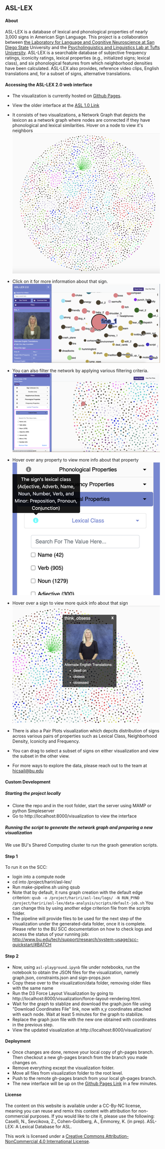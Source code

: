 ## ASL-LEX

#### About
ASL-LEX is a database of lexical and phonological properties of nearly 3,000 signs in American Sign Language. This project is a collaboration between [the Laboratory for Language and Cognitive Neuroscience at San Diego State](http://emmoreylab.sdsu.edu/) University and the [Psycholinguistics and Linguistics Lab at Tufts University](http://ase.tufts.edu/psychology/psycholinglab/). ASL-LEX is a searchable database of subjective frequency ratings, iconicity ratings, lexical properties (e.g., initialized signs; lexical class), and six phonological features from which neighborhood densities have been calculated. ASL-LEX also provides, reference video clips, English translations and, for a subset of signs, alternative translations.

#### Accessing the ASL-LEX 2.0 web interface

- The visualization is currently hosted on [Github Pages](https://asl-lex.github.io/asl-lex/). 


- View the older interface at the [ASL 1.0 Link](https://ase.tufts.edu/psychology/psycholinglab/asl-lex/visualization.html)


- It consists of two visualizations, a Network Graph that depicts the lexicon as a network graph where nodes are connected if they have phonological and lexical similarities. Hover on a node to view it's neighbors
![Network graph](/images/see-edges.png)


- Click on it for more information about that sign. 
![About a sign](/images/about-sign.png)


- You can also filter the network by applying various filtering criteria.
![Filtering signs](/images/apply-a-filter.png)


- Hover over any property to view more info about that property
![About a sign](/images/hover-over-toottip.png)


- Hover over a sign to view more quick info about that sign
![Tooltips](/images/tootlips.png)


- There is also a Pair Plots visualization which depcits distribution of signs across various pairs of properties such as Lexical Class, Neighborhood Density, Iconicity and Frequency.

- You can drag to select a subset of signs on either visualization and view the subset in the other view.


- For more ways to explore the data, please reach out to the team at hicsail@bu.edu

#### Custom Development

##### Starting the project locally
- Clone the repo and in the root folder, start the server using MAMP or python Simpleserver
- Go to http://localhost:8000/visualization to view the interface

##### Running the script to generate the network graph and preparing a new visualization
We use BU's Shared Computing cluster to run the graoh generation scripts. 

#### Step 1

To run it on the SCC:
- login into a compute node
- cd into /project/hariri/asl-lex/
- Run make-pipeline.sh using qsub
- Note that by default, it runs graph creation with the default edge criterion:
` qsub -o /project/hariri/asl-lex/logs/ -N RUN_PYND /project/hariri/asl-lex/data-analysis/scripts/default-job.sh
`
You can change this by using another edge criterion file from the scripts folder.
- The pipeline will provide files to be used for the next step of the visualization under the generated-data folder, once it is complete. Please refer to the BU SCC documentation on how to check logs and access the status of your running job: http://www.bu.edu/tech/support/research/system-usage/scc-quickstart/#BATCH

#### Step 2
- Now, using `asl-playground.ipynb` file under notebooks, run the notebook to obtain the JSON files for the visualization, namely graph.json, constraints.json and sign-props.json
- Copy these over to the visualization/data folder, removing older files with the same name
- Run the D3 Force Layout Visualization by going to http://localhost:8000/visualization/force-layout-rendering.html. 
- Wait for the graph to stablize and download the graph.json file using "Download Coordinates File" link, now with x,y coordinates attached with each node. Wait at least 5 minutes for the graph to stabilize.
- Replace the graph json file with the new one obtained with coordinates in the previous step.
- View the updated visualization at http://localhost:8000/visualization/

#### Deployment
- Once changes are done, remove your local copy of gh-pages branch. Then checkout a new gh-pages branch from the branch you made changes on.
- Remove everything except the visualization folder.
- Move all files from visualization folder to the root level.
- Push to the remote gh-pages branch from your local gh-pages branch.
- The new interface will be up on the [Github Pages Link](https://asl-lex.github.io/asl-lex/) in a few minutes.


#### License

The content on this website is available under a CC-By-NC license, meaning you can reuse and remix this content with attribution for non-commercial purposes. If you would like to cite it, please use the following: Caselli, N., Sevcikova, Z., Cohen-Goldberg, A., Emmorey, K. (in prep). ASL-LEX: A Lexical Database for ASL.

This work is licensed under a [Creative Commons Attribution-NonCommercial 4.0 International License](http://creativecommons.org/licenses/by-nc/4.0/).

